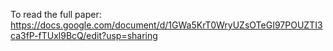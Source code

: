 To read the full paper: https://docs.google.com/document/d/1GWa5KrT0WryUZsOTeGI97POUZTI3ca3fP-fTUxl9BcQ/edit?usp=sharing
```